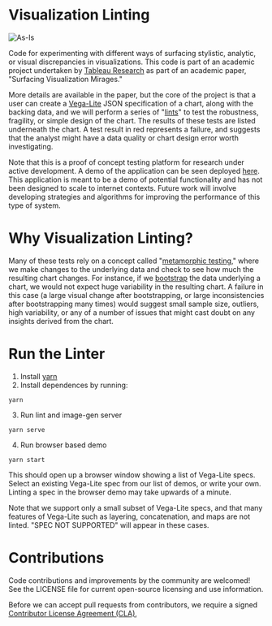# Visualization Linting

![As-Is](https://img.shields.io/badge/Support%20Level-As--Is-e8762c.svg)

Code for experimenting with different ways of surfacing stylistic, analytic, or visual discrepancies in visualizations. This code is part of an academic project undertaken by [Tableau Research](http://research.tableau.com) as part of an academic paper, "Surfacing Visualization Mirages."

More details are available in the paper, but the core of the project is that a user can create a [Vega-Lite](https://vega.github.io/vega-lite/) JSON specification of a chart, along with the backing data, and we will perform a series of "[lints](https://en.wikipedia.org/wiki/Lint_(software))" to test the robustness, fragility, or simple design of the chart. The results of these tests are listed underneath the chart. A test result in red represents a failure, and suggests that the analyst might have a data quality or chart design error worth investigating.

Note that this is a proof of concept testing platform for research under active development. A demo of the application can be seen deployed [here](https://metamorphic-linting.netlify.com/). This application is meant to be a demo of potential functionality and has not been designed to scale to internet contexts. Future work will involve developing strategies and algorithms for improving the performance of this type of system.

# Why Visualization Linting?

 Many of these tests rely on a concept called "[metamorphic testing](https://en.wikipedia.org/wiki/Metamorphic_testing)," where we make changes to the underlying data and check to see how much the resulting chart changes. For instance, if we [bootstrap](https://en.wikipedia.org/wiki/Bootstrapping_(statistics)) the data underlying a chart, we would not expect huge variability in the resulting chart. A failure in this case (a large visual change after bootstrapping, or large inconsistencies after bootstrapping many times) would suggest small sample size, outliers, high variability, or any of a number of issues that might cast doubt on any insights derived from the chart.

# Run the Linter

1. Install [yarn](https://yarnpkg.com/lang/en/)
2. Install dependences by running:

```
yarn
```

3. Run lint and image-gen server

```
yarn serve
```

4. Run browser based demo

```
yarn start
```

This should open up a browser window showing a list of Vega-Lite specs. Select an existing Vega-Lite spec from our list of demos, or write your own. Linting a spec in the browser demo may take upwards of a minute.

Note that we support only a small subset of Vega-Lite specs, and that many features of Vega-Lite such as layering, concatenation, and maps are not linted. "SPEC NOT SUPPORTED" will appear in these cases.

# Contributions

Code contributions and improvements by the community are welcomed!
See the LICENSE file for current open-source licensing and use information.

Before we can accept pull requests from contributors, we require a signed [Contributor License Agreement (CLA)](http://tableau.github.io/contributing.html),
